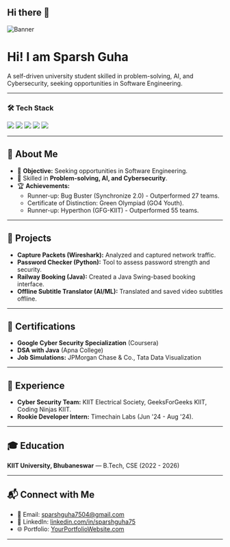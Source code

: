 ## Hi there 👋

![Banner](your-banner-image-url)

# Hi! I am **Sparsh Guha**
A self-driven university student skilled in problem-solving, AI, and Cybersecurity, seeking opportunities in Software Engineering.

---

### 🛠 Tech Stack
<p align="left">
    <img src="https://img.shields.io/badge/Java-ED8B00?style=for-the-badge&logo=java&logoColor=white" />
    <img src="https://img.shields.io/badge/Python-3776AB?style=for-the-badge&logo=python&logoColor=white" />
    <img src="https://img.shields.io/badge/MySQL-4479A1?style=for-the-badge&logo=mysql&logoColor=white" />
    <img src="https://img.shields.io/badge/Git-F05032?style=for-the-badge&logo=git&logoColor=white" />
    <img src="https://img.shields.io/badge/Linux-FCC624?style=for-the-badge&logo=linux&logoColor=black" />
</p>

---

## 📌 About Me
- 🎯 **Objective:** Seeking opportunities in Software Engineering.
- 🌱 Skilled in **Problem-solving, AI, and Cybersecurity**.
- 🏆 **Achievements:** 
  - Runner-up: Bug Buster (Synchronize 2.0) - Outperformed 27 teams.
  - Certificate of Distinction: Green Olympiad (GO4 Youth).
  - Runner-up: Hyperthon (GFG-KIIT) - Outperformed 55 teams.

---

## 🚀 Projects
- **Capture Packets (Wireshark):** Analyzed and captured network traffic.
- **Password Checker (Python):** Tool to assess password strength and security.
- **Railway Booking (Java):** Created a Java Swing-based booking interface.
- **Offline Subtitle Translator (AI/ML):** Translated and saved video subtitles offline.

---

## 📜 Certifications
- **Google Cyber Security Specialization** (Coursera)
- **DSA with Java** (Apna College)
- **Job Simulations:** JPMorgan Chase & Co., Tata Data Visualization

---

## 💼 Experience
- **Cyber Security Team:** KIIT Electrical Society, GeeksForGeeks KIIT, Coding Ninjas KIIT.
- **Rookie Developer Intern:** Timechain Labs (Jun '24 - Aug '24).

---

## 🎓 Education
**KIIT University, Bhubaneswar** — B.Tech, CSE (2022 - 2026)

---

## 📬 Connect with Me
- 📧 Email: [sparshguha7504@gmail.com](mailto:sparshguha7504@gmail.com)
- 🔗 LinkedIn: [linkedin.com/in/sparshguha75](https://www.linkedin.com/in/sparshguha75/)
- 🌐 Portfolio: [YourPortfolioWebsite.com](#)

---
